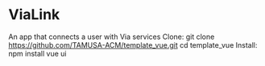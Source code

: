 # ViaLink
An app that connects a user with Via services
Clone: git clone https://github.com/TAMUSA-ACM/template_vue.git
       cd template_vue
Install: npm install
         vue ui
